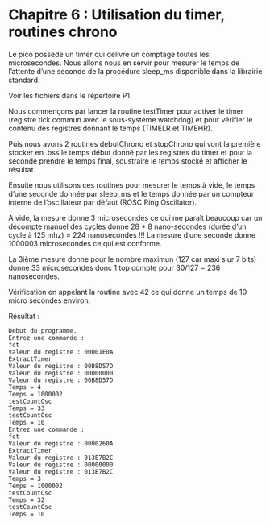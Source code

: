  # Chapitre 6 : Utilisation du timer, routines chrono

Le pico possède un timer qui délivre un comptage toutes les microsecondes. Nous allons nous en servir pour mesurer le temps de l’attente d’une seconde de la procédure sleep_ms disponible dans la librairie standard.

Voir les fichiers dans le répertoire P1.

Nous commençons par lancer la routine testTimer pour activer le timer (registre tick commun avec le sous-système watchdog) et pour vérifier le contenu des registres donnant le temps (TIMELR et TIMEHR).

Puis nous avons 2 routines debutChrono et stopChrono qui vont la première stocker en .bss le temps début donné par les registres du timer et pour la seconde prendre le temps final, soustraire le temps stocké et afficher le résultat.

Ensuite nous utilisons ces routines pour mesurer le temps à vide, le temps d’une seconde donnée par  sleep_ms et le temps donnée par un compteur interne de l’oscillateur par défaut (ROSC Ring Oscillator).

A vide, la mesure donne 3 microsecondes ce qui me paraît beaucoup car un décompte manuel des cycles donne 28  * 8 nano-secondes (durée d’un cycle à 125 mhz) = 224 nanosecondes !!!
La mesure d’une seconde donne 1000003 microsecondes ce qui est conforme.

La 3ième mesure donne pour le nombre maximun (127 car maxi siur 7 bits) donne 33 microsecondes donc 1 top compte pour 30/127 = 236 nanosecondes.

Vérification en appelant la routine avec 42 ce qui donne un temps de 10 micro secondes environ.

Résultat :
```
Debut du programme.
Entrez une commande :
fct
Valeur du registre : 00001E0A
ExtractTimer
Valeur du registre : 00B8D57D
Valeur du registre : 00000000
Valeur du registre : 00B8D57D
Temps = 4
Temps = 1000002
testCountOsc
Temps = 33
testCountOsc
Temps = 10
Entrez une commande :
fct
Valeur du registre : 0000260A
ExtractTimer
Valeur du registre : 013E7B2C
Valeur du registre : 00000000
Valeur du registre : 013E7B2C
Temps = 3
Temps = 1000002
testCountOsc
Temps = 32
testCountOsc
Temps = 10
```
